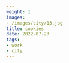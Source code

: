 ```yaml
---
weight: 1
images:
- /images/city/13.jpg
title: cookies
date: 2022-07-23
tags:
- work
- city
---
```

